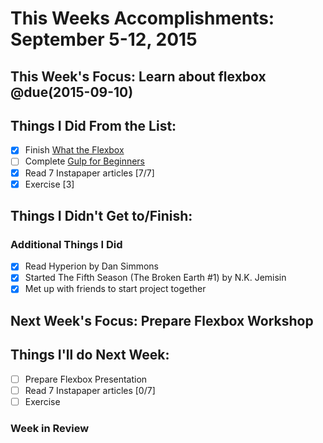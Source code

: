 # This Weeks Accomplishments: September 5-12, 2015

## This Week's Focus: Learn about flexbox @due(2015-09-10)

## Things I Did From the List:
- [x] Finish [What the Flexbox](http://flexbox.io/)
- [ ] Complete [Gulp for Beginners](https://css-tricks.com/gulp-for-beginners/)
- [x] Read 7 Instapaper articles [7/7]
- [x] Exercise [3]

## Things I Didn't Get to/Finish:


### Additional Things I Did
- [x] Read Hyperion by Dan Simmons
- [x] Started The Fifth Season (The Broken Earth #1) by N.K. Jemisin
- [x] Met up with friends to start project together

## Next Week's Focus: Prepare Flexbox Workshop

## Things I'll do Next Week:
- [ ] Prepare Flexbox Presentation
- [ ] Read 7 Instapaper articles [0/7]
- [ ] Exercise

### Week in Review
